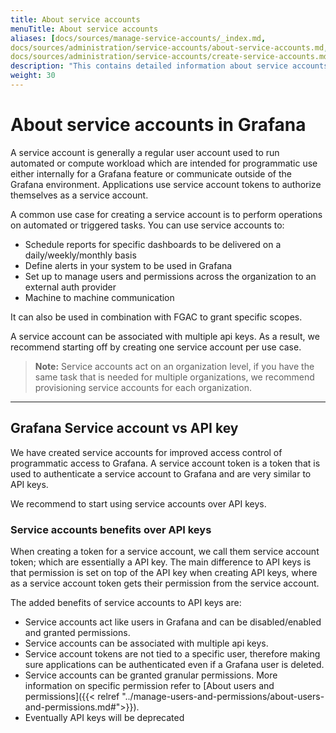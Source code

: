 ```yaml
---
title: About service accounts
menuTitle: About service accounts
aliases: [docs/sources/manage-service-accounts/_index.md, 
docs/sources/administration/service-accounts/about-service-accounts.md,
docs/sources/administration/service-accounts/create-service-accounts.md]
description: "This contains detailed information about service accounts in Grafana"
weight: 30
---
```


# About service accounts in Grafana

A service account is generally a regular user account used to run automated or compute workload which are intended for programmatic use either internally for a Grafana feature or communicate outside of the Grafana environment. Applications use service account tokens to authorize themselves as a service account.

A common use case for creating a service account is to perform operations on automated or triggered tasks. You can use service accounts to:

- Schedule reports for specific dashboards to be delivered on a daily/weekly/monthly basis
- Define alerts in your system to be used in Grafana
- Set up to manage users and permissions across the organization to an external auth provider
- Machine to machine communication

It can also be used in combination with FGAC to grant specific scopes.

A service account can be associated with multiple api keys. As a result, we recommend starting off by creating one service account per use case.

> **Note:** Service accounts act on an organization level, if you have the same task that is needed for multiple organizations, we recommend provisioning service accounts for each organization.

---

## Grafana Service account vs API key

We have created service accounts for improved access control of programmatic access to Grafana. A service account token is a token that is used to authenticate a service account to Grafana and are very similar to API keys.

We recommend to start using service accounts over API keys.

### Service accounts benefits over API keys

When creating a token for a service account, we call them service account token; which are essentially a API key. The main difference to API keys is that permission is set on top of the API key when creating API keys, where as a service account token gets their permission from the service account.

The added benefits of service accounts to API keys are:

- Service accounts act like users in Grafana and can be disabled/enabled and granted permissions.
- Service accounts can be associated with multiple api keys.
- Service account tokens are not tied to a specific user, therefore making sure applications can be authenticated even if a Grafana user is deleted.
- Service accounts can be granted granular permissions. More information on specific permission refer to [About users and permissions]({{< relref "../manage-users-and-permissions/about-users-and-permissions.md#">}}).
- Eventually API keys will be deprecated
